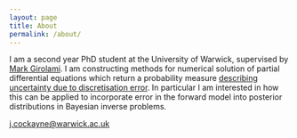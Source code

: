 ```yaml
---
layout: page
title: About
permalink: /about/
---
```


I am a second year PhD student at the University of Warwick, supervised by [Mark Girolami](http://www2.warwick.ac.uk/fac/sci/statistics/staff/academic-research/girolami/). I am constructing methods for numerical solution of partial differential equations which return a probability measure [describing uncertainty due to discretisation error](http://www.probabilistic-numerics.org/). In particular I am interested in how this can be applied to incorporate error in the forward model into posterior distributions in Bayesian inverse problems.

<i class="fa fa-envelope" aria-hidden="true"></i> [j.cockayne@warwick.ac.uk](mailto:J.Cockayne@warwick.ac.uk)